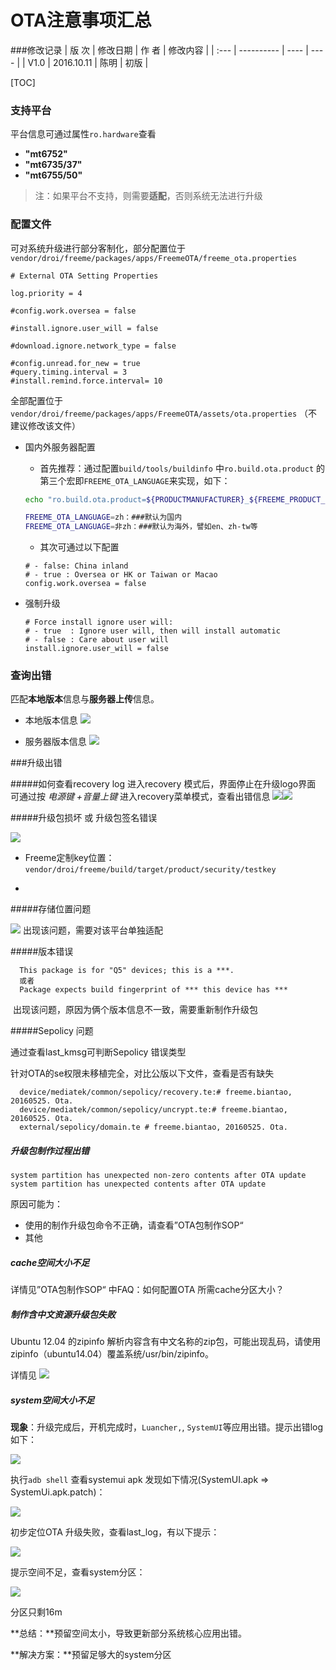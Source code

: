# OTA注意事项汇总
###修改记录
| 版 次  | 修改日期       | 作 者  | 修改内容 |
| :--- | ---------- | ---- | ---- |
| V1.0 | 2016.10.11 | 陈明   | 初版   |

[TOC]

### 支持平台
平台信息可通过属性```ro.hardware```查看

- **"mt6752"**
- **"mt6735/37"**
- **"mt6755/50"**

> 注：如果平台不支持，则需要**适配**，否则系统无法进行升级

### 配置文件
可对系统升级进行部分客制化，部分配置位于```vendor/droi/freeme/packages/apps/FreemeOTA/freeme_ota.properties```

```properties
# External OTA Setting Properties

log.priority = 4

#config.work.oversea = false

#install.ignore.user_will = false

#download.ignore.network_type = false

#config.unread.for_new = true
#query.timing.interval = 3
#install.remind.force.interval= 10
```

全部配置位于```vendor/droi/freeme/packages/apps/FreemeOTA/assets/ota.properties``` （不建议修改该文件）

- 国内外服务器配置

  - 首先推荐：通过配置```build/tools/buildinfo``` 中```ro.build.ota.product``` 的第三个宏即```FREEME_OTA_LANGUAGE```来实现，如下：
  ```sh
  echo "ro.build.ota.product=${PRODUCTMANUFACTURER}_${FREEME_PRODUCT_DEVICE}_${FREEME_OTA_LANGUAGE}_${FREEME_OTA_FLASH}"

  FREEME_OTA_LANGUAGE=zh：###默认为国内
  FREEME_OTA_LANGUAGE=非zh：###默认为海外，譬如en、zh-tw等
  ```
  - 其次可通过以下配置

  ```properties
  # - false: China inland
  # - true : Oversea or HK or Taiwan or Macao
  config.work.oversea = false
  ```

- 强制升级
  ```properties
  # Force install ignore user will:
  # - true  : Ignore user will, then will install automatic
  # - false : Care about user will
  install.ignore.user_will = false
  ```

### 查询出错
匹配**本地版本**信息与**服务器上传**信息。

- 本地版本信息
  ![](res/06.png)

- 服务器版本信息
  ![](res/07.png)

###升级出错

#####如何查看recovery log
  进入recovery 模式后，界面停止在升级logo界面
  可通过按 *电源键 +音量上键* 进入recovery菜单模式，查看出错信息
  ![](res/01.jpg)![](res/02.jpg)

#####升级包损坏 或 升级包签名错误

  ![](res/03.jpg)
- Freeme定制key位置：```vendor/droi/freeme/build/target/product/security/testkey```
- ~~~Android 默认：```build/target/product/security/testkey```~~


#####存储位置问题

  ![](res/04.png)
  出现该问题，需要对该平台单独适配

#####版本错误

```
  This package is for "Q5" devices; this is a ***.
  或者
  Package expects build fingerprint of *** this device has ***
```
​    出现该问题，原因为俩个版本信息不一致，需要重新制作升级包

#####Sepolicy 问题

 通过查看last_kmsg可判断Sepolicy 错误类型

 针对OTA的se权限未移植完全，对比公版以下文件，查看是否有缺失

```shell
  device/mediatek/common/sepolicy/recovery.te:# freeme.biantao, 20160525. Ota.
  device/mediatek/common/sepolicy/uncrypt.te:# freeme.biantao, 20160525. Ota.
  external/sepolicy/domain.te # freeme.biantao, 20160525. Ota.
```

##### 升级包制作过程出错

```
system partition has unexpected non-zero contents after OTA update 
system partition has unexpected contents after OTA update
```
  原因可能为：
- 使用的制作升级包命令不正确，请查看”OTA包制作SOP“
- 其他

##### cache空间大小不足

详情见”OTA包制作SOP“ 中FAQ：如何配置OTA 所需cache分区大小？

##### 制作含中文资源升级包失败

Ubuntu 12.04 的zipinfo 解析内容含有中文名称的zip包，可能出现乱码，请使用 zipinfo（ubuntu14.04）覆盖系统/usr/bin/zipinfo。

详情见
![](res/09.png)

##### system空间大小不足

**现象**：升级完成后，开机完成时，```Luancher,```, ```SystemUI```等应用出错。提示出错log 如下：

![](res/13.png)

执行`adb shell` 查看systemui apk 发现如下情况(SystemUI.apk => SystemUi.apk.patch)：

![](res/11.png)

初步定位OTA 升级失败，查看last_log，有以下提示：

![](res/10.png)

提示空间不足，查看system分区：

![](res/12.png)

分区只剩16m

**总结：**预留空间太小，导致更新部分系统核心应用出错。

**解决方案：**预留足够大的system分区
